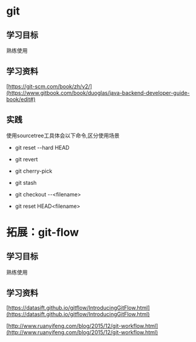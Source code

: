 # git

## 学习目标

熟练使用

## 学习资料

[https://git-scm.com/book/zh/v2/](https://www.gitbook.com/book/duoglas/java-backend-developer-guide-book/edit#)

## 实践

使用sourcetree工具体会以下命令,区分使用场景

* git reset --hard HEAD

* git revert

* git cherry-pick

* git stash

* git checkout --&lt;filename&gt;

* git reset HEAD&lt;filename&gt;

# 拓展：git-flow

## 学习目标

熟练使用

## 学习资料

[https://datasift.github.io/gitflow/IntroducingGitFlow.html](https://datasift.github.io/gitflow/IntroducingGitFlow.html)

[http://www.ruanyifeng.com/blog/2015/12/git-workflow.html](http://www.ruanyifeng.com/blog/2015/12/git-workflow.html)





